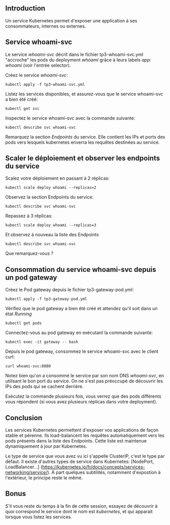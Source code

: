 ## Introduction
Un service Kubernetes permet d'exposer une application à ses consommateurs, internes ou externes.

## Service whoami-svc
Le service *whoami-svc* décrit dans le fichier tp3-whoami-svc.yml "accroche" les pods du deployment *whoami* grâce à leurs labels
*app: whoami* (voir l'entrée selector).

Créez le service *whoami-svc*:
```shell script
kubectl apply -f tp3-whoami-svc.yml
``` 

Listez les services disponibles, et assurez-vous que le service whoami-svc a bien été créé:
```shell script
kubectl get svc
``` 

Inspectez le service whoami-svc avec la commande suivante:
```shell script
kubectl describe svc whoami-svc 
``` 

Remarquez la section *Endpoints* du service. Elle contient les IPs et ports des pods vers lesquels
kubernetes enverra les requêtes destinées au service.

## Scaler le déploiement et observer les endpoints du service

Scalez votre déploiement en passant à 2 réplicas:
```shell script
kubectl scale deploy whoami --replicas=2
```

Observez la section Endpoints du service:
```shell script
kubectl describe svc whoami-svc
```  

Repassez à 3 réplicas:
```shell script
kubectl scale deploy whoami --replicas=3
```

Et observez à nouveau la liste des Endpoints
```shell
kubectl describe svc whoami-svc
```  
Que remarquez-vous ?
 
## Consommation du service whoami-svc depuis un pod gateway 

Créez le Pod gateway depuis le fichier tp3-gateway-pod.yml:
```shell script
kubectl apply -f tp3-gateway-pod.yml
```

Vérifiez que le pod gateway a bien été créé et attendez qu'il soit dans un état *Running*

```shell script
kubectl get pods
```

Connectez-vous au pod gateway en exécutant la commande suivante:
```shell script
kubectl exec -it gateway -- bash
``` 

Depuis le pod gateway, consommez le service whoami-svc avec le client curl:
```shell script
curl whoami-svc:8080
``` 

Notez bien qu'on a consommé le service par son nom DNS *whoami-svc*, en utilisant le bon port du service.
On ne s'est pas préoccupé de découvrir les IPs des pods qui se cachent derrière.

Exécutez la commande plusieurs fois, vous verrez que des pods différents vous répondent
(si vous avez plusieurs réplicas dans votre deployment).

## Conclusion
Les services Kubernetes permettent d'exposer vos applications de façon stable et pérenne.
Ils load-balancent les requêtes automatiquement vers les pods présents dans la liste des Endpoints.
Cette liste est maintenue dynamiquement à jour par Kubernetes.

Le type de service que vous avez vu ici s'appelle ClusterIP, c'est le type par défaut. Il existe d'autres types
de service dans Kubernetes: [NodePort, LoadBalancer...] (https://kubernetes.io/fr/docs/concepts/services-networking/service/).
À part quelques subtilités, notamment d'expostion à l'extérieur, le principe reste le même.

## Bonus
S'il vous reste du temps à la fin de cette session, essayez de découvrir à quoi correspond le service dont le nom est
*kubernetes*, et qui apparait lorsque vous listez les services.
